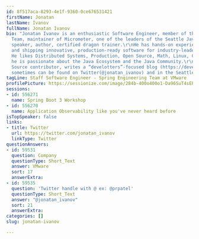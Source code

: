 ```yaml
---
id: 8f517aca-8293-4e1f-9360-0ce676531421
firstName: Jonatan
lastName: Ivanov
fullName: Jonatan Ivanov
bio: "Jonatan Ivanov is an enthusiastic Software Engineer, member of the Spring Engineering
  Team, maintainer of Micrometer, one of the leaders of the Seattle Java User Group,
  speaker, author, certified dragon trainer.\r\nHe has hands-on experience in developing
  and shipping innovative, production-ready software for industry-leader companies.
  He likes Distributed Systems, Production, Open Source, Math, Linux, Cloud environments;
  he is passionate about the Java Ecosystem and the Java Community.\r\nHe is an Open
  Source contributor, writes a “develotters”-focused blog (https://develotters.com),
  sometimes can be found on Twitter(@jonatan_ivanov) and in the Seattle area."
tagLine: Staff Software Engineer - Spring Engineering Team at VMware
profilePicture: https://sessionize.com/image/284b-400o400o1-Da96SuT4sERdHAtmZdgtmV.jpg
sessions:
- id: 556271
  name: Spring Boot 3 Workshop
- id: 556270
  name: Application Observability like you've never heard before
isTopSpeaker: false
links:
- title: Twitter
  url: https://twitter.com/jonatan_ivanov
  linkType: Twitter
questionAnswers:
- id: 59531
  question: Company
  questionType: Short_Text
  answer: VMware
  sort: 17
  answerExtra: 
- id: 59535
  question: 'Twitter handle with @ ex: @prpatel'
  questionType: Short_Text
  answer: "@jonatan_ivanov"
  sort: 21
  answerExtra: 
categories: []
slug: jonatan-ivanov

---
```

